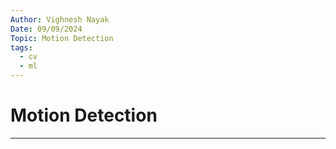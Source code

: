 ```yaml
---
Author: Vighnesh Nayak
Date: 09/09/2024
Topic: Motion Detection
tags:
  - cv
  - ml
---
```

# Motion Detection
---

